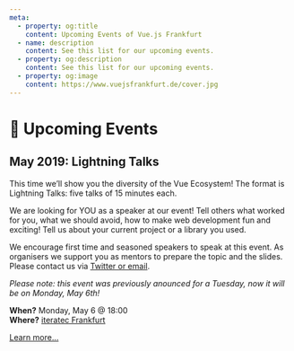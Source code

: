 ```yaml
---
meta:
  - property: og:title
    content: Upcoming Events of Vue.js Frankfurt
  - name: description
    content: See this list for our upcoming events.
  - property: og:description
    content: See this list for our upcoming events.
  - property: og:image
    content: https://www.vuejsfrankfurt.de/cover.jpg
---
```


# :dancer: Upcoming Events

## May 2019: Lightning Talks

This time we’ll show you the diversity of the Vue Ecosystem! The format is Lightning Talks: five talks of 15 minutes each.

We are looking for YOU as a speaker at our event! Tell others what worked for you, what we should avoid, how to make web development fun and exciting! Tell us about your current project or a library you used.

We encourage first time and seasoned speakers to speak at this event. As organisers we support you as mentors to prepare the topic and the slides. Please contact us via [Twitter or email](../about/contact.md).

*Please note: this event was previously anounced for a Tuesday, now it will be on Monday, May 6th!*

**When?** Monday, May 6 @ 18:00</br>
**Where?** [iteratec Frankfurt](locations.md#iteratec-frankfurt)

[Learn more...](https://www.meetup.com/vuejsfrankfurt/events/255460193/)
